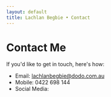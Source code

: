 ```yaml
---
layout: default
title: Lachlan Begbie • Contact
---
```


<div class="contact">
<h1>Contact Me</h1>

<p>If you'd like to get in touch, here's how:</p>

<ul>
    <li>Email: <a href="mailto:lachlanbegbie@dodo.com.au">lachlanbegbie@dodo.com.au</a></li>
    <li>Mobile: 0422 698 144</li>
    <li>Social Media:
        <div class="social-icons">
            <a href="https://www.instagram.com/begbie_interactions/" target="_blank"><i class="fa-brands fa-instagram"></i></a>
            <a href="https://www.linkedin.com/in/lachlan-begbie-a5a273290" target="_blank"><i class="fa-brands fa-linkedin"></i></a>
        </div>
    </li>
</ul>
</div>